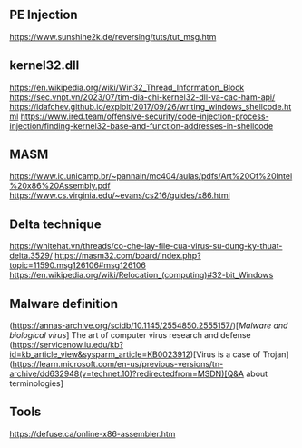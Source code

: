 ## PE Injection
https://www.sunshine2k.de/reversing/tuts/tut_msg.htm

## kernel32.dll
https://en.wikipedia.org/wiki/Win32_Thread_Information_Block
https://sec.vnpt.vn/2023/07/tim-dia-chi-kernel32-dll-va-cac-ham-api/
https://idafchev.github.io/exploit/2017/09/26/writing_windows_shellcode.html
https://www.ired.team/offensive-security/code-injection-process-injection/finding-kernel32-base-and-function-addresses-in-shellcode

## MASM
https://www.ic.unicamp.br/~pannain/mc404/aulas/pdfs/Art%20Of%20Intel%20x86%20Assembly.pdf
https://www.cs.virginia.edu/~evans/cs216/guides/x86.html

## Delta technique
https://whitehat.vn/threads/co-che-lay-file-cua-virus-su-dung-ky-thuat-delta.3529/
https://masm32.com/board/index.php?topic=11590.msg126106#msg126106
https://en.wikipedia.org/wiki/Relocation_(computing)#32-bit_Windows

## Malware definition
(https://annas-archive.org/scidb/10.1145/2554850.2555157/)[_Malware and biological virus_]
The art of computer virus research and defense
(https://servicenow.iu.edu/kb?id=kb_article_view&sysparm_article=KB0023912)[Virus is a case of Trojan]
(https://learn.microsoft.com/en-us/previous-versions/tn-archive/dd632948(v=technet.10)?redirectedfrom=MSDN)[Q&A about terminologies]

## Tools
https://defuse.ca/online-x86-assembler.htm
